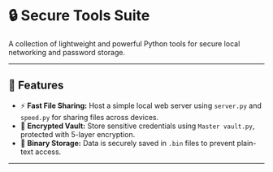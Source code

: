# 🔒 Secure Tools Suite

A collection of lightweight and powerful Python tools for secure local networking and password storage.

---

## 📂 Features

- ⚡ **Fast File Sharing:** Host a simple local web server using `server.py` and `speed.py` for sharing files across devices.
- 🔐 **Encrypted Vault:** Store sensitive credentials using `Master vault.py`, protected with 5-layer encryption.
- 💾 **Binary Storage:** Data is securely saved in `.bin` files to prevent plain-text access.

---

